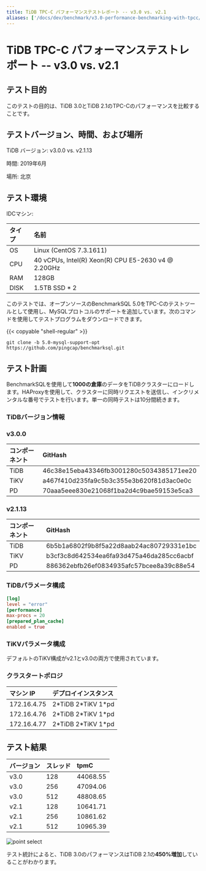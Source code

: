 ```yaml
---
title: TiDB TPC-C パフォーマンステストレポート -- v3.0 vs. v2.1
aliases: ['/docs/dev/benchmark/v3.0-performance-benchmarking-with-tpcc/','/docs/dev/benchmark/tpcc/']
---
```


# TiDB TPC-C パフォーマンステストレポート -- v3.0 vs. v2.1

## テスト目的

このテストの目的は、TiDB 3.0とTiDB 2.1のTPC-Cのパフォーマンスを比較することです。

## テストバージョン、時間、および場所

TiDB バージョン: v3.0.0 vs. v2.1.13

時間: 2019年6月

場所: 北京

## テスト環境

IDCマシン:

| タイプ | 名前 |
| :-- | :-- |
| OS | Linux (CentOS 7.3.1611) |
| CPU | 40 vCPUs, Intel(R) Xeon(R) CPU E5-2630 v4 @ 2.20GHz |
| RAM | 128GB |
| DISK | 1.5TB SSD \* 2 |

このテストでは、オープンソースのBenchmarkSQL 5.0をTPC-Cのテストツールとして使用し、MySQLプロトコルのサポートを追加しています。次のコマンドを使用してテストプログラムをダウンロードできます。

{{< copyable "shell-regular" >}}

```shell
git clone -b 5.0-mysql-support-opt https://github.com/pingcap/benchmarksql.git
```

## テスト計画

BenchmarkSQLを使用して**1000の倉庫**のデータをTiDBクラスターにロードします。HAProxyを使用して、クラスターに同時リクエストを送信し、インクリメンタルな番号でテストを行います。単一の同時テストは10分間続きます。

### TiDBバージョン情報

### v3.0.0

| コンポーネント | GitHash |
| :-- | :-- |
| TiDB | 46c38e15eba43346fb3001280c5034385171ee20 |
| TiKV | a467f410d235fa9c5b3c355e3b620f81d3ac0e0c |
| PD | 70aaa5eee830e21068f1ba2d4c9bae59153e5ca3 |

### v2.1.13

| コンポーネント | GitHash |
| :-- | :-- |
| TiDB | 6b5b1a6802f9b8f5a22d8aab24ac80729331e1bc |
| TiKV | b3cf3c8d642534ea6fa93d475a46da285cc6acbf |
| PD | 886362ebfb26ef0834935afc57bcee8a39c88e54 |

### TiDBパラメータ構成

```toml
[log]
level = "error"
[performance]
max-procs = 20
[prepared_plan_cache]
enabled = true
```

### TiKVパラメータ構成

デフォルトのTiKV構成がv2.1とv3.0の両方で使用されています。

### クラスタートポロジ

| マシン IP | デプロイインスタンス |
| :-- | :-- |
| 172.16.4.75 | 2\*TiDB 2\*TiKV 1\*pd |
| 172.16.4.76 | 2\*TiDB 2\*TiKV 1\*pd |
| 172.16.4.77 | 2\*TiDB 2\*TiKV 1\*pd |

## テスト結果

| バージョン | スレッド | tpmC |
| :-- | :-- | :-- |
| v3.0 | 128  | 44068.55 |
| v3.0 | 256  | 47094.06  |
| v3.0 | 512  | 48808.65 |
| v2.1 | 128  | 10641.71  |
| v2.1 | 256  | 10861.62 |
| v2.1 | 512  | 10965.39 |

![point select](/media/tpcc-2.1-3.0.png)

テスト統計によると、TiDB 3.0のパフォーマンスはTiDB 2.1の**450%増加**していることがわかります。